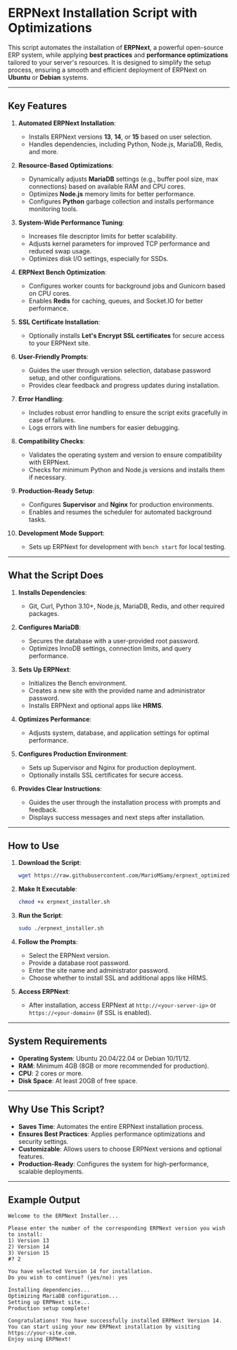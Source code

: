 # ERPNext Installation Script with Optimizations

This script automates the installation of **ERPNext**, a powerful open-source ERP system, while applying **best practices** and **performance optimizations** tailored to your server's resources. It is designed to simplify the setup process, ensuring a smooth and efficient deployment of ERPNext on **Ubuntu** or **Debian** systems.

---

## Key Features

1. **Automated ERPNext Installation**:
   - Installs ERPNext versions **13**, **14**, or **15** based on user selection.
   - Handles dependencies, including Python, Node.js, MariaDB, Redis, and more.

2. **Resource-Based Optimizations**:
   - Dynamically adjusts **MariaDB** settings (e.g., buffer pool size, max connections) based on available RAM and CPU cores.
   - Optimizes **Node.js** memory limits for better performance.
   - Configures **Python** garbage collection and installs performance monitoring tools.

3. **System-Wide Performance Tuning**:
   - Increases file descriptor limits for better scalability.
   - Adjusts kernel parameters for improved TCP performance and reduced swap usage.
   - Optimizes disk I/O settings, especially for SSDs.

4. **ERPNext Bench Optimization**:
   - Configures worker counts for background jobs and Gunicorn based on CPU cores.
   - Enables **Redis** for caching, queues, and Socket.IO for better performance.

5. **SSL Certificate Installation**:
   - Optionally installs **Let's Encrypt SSL certificates** for secure access to your ERPNext site.

6. **User-Friendly Prompts**:
   - Guides the user through version selection, database password setup, and other configurations.
   - Provides clear feedback and progress updates during installation.

7. **Error Handling**:
   - Includes robust error handling to ensure the script exits gracefully in case of failures.
   - Logs errors with line numbers for easier debugging.

8. **Compatibility Checks**:
   - Validates the operating system and version to ensure compatibility with ERPNext.
   - Checks for minimum Python and Node.js versions and installs them if necessary.

9. **Production-Ready Setup**:
   - Configures **Supervisor** and **Nginx** for production environments.
   - Enables and resumes the scheduler for automated background tasks.

10. **Development Mode Support**:
    - Sets up ERPNext for development with `bench start` for local testing.

---

## What the Script Does

1. **Installs Dependencies**:
   - Git, Curl, Python 3.10+, Node.js, MariaDB, Redis, and other required packages.

2. **Configures MariaDB**:
   - Secures the database with a user-provided root password.
   - Optimizes InnoDB settings, connection limits, and query performance.

3. **Sets Up ERPNext**:
   - Initializes the Bench environment.
   - Creates a new site with the provided name and administrator password.
   - Installs ERPNext and optional apps like **HRMS**.

4. **Optimizes Performance**:
   - Adjusts system, database, and application settings for optimal performance.

5. **Configures Production Environment**:
   - Sets up Supervisor and Nginx for production deployment.
   - Optionally installs SSL certificates for secure access.

6. **Provides Clear Instructions**:
   - Guides the user through the installation process with prompts and feedback.
   - Displays success messages and next steps after installation.

---

## How to Use

1. **Download the Script**:
   ```bash
   wget https://raw.githubusercontent.com/MarioMSamy/erpnext_optimized/refs/heads/main/erpnext_installer.sh
   ```

2. **Make It Executable**:
   ```bash
   chmod +x erpnext_installer.sh
   ```

3. **Run the Script**:
   ```bash
   sudo ./erpnext_installer.sh
   ```

4. **Follow the Prompts**:
   - Select the ERPNext version.
   - Provide a database root password.
   - Enter the site name and administrator password.
   - Choose whether to install SSL and additional apps like HRMS.

5. **Access ERPNext**:
   - After installation, access ERPNext at `http://<your-server-ip>` or `https://<your-domain>` (if SSL is enabled).

---

## System Requirements

- **Operating System**: Ubuntu 20.04/22.04 or Debian 10/11/12.
- **RAM**: Minimum 4GB (8GB or more recommended for production).
- **CPU**: 2 cores or more.
- **Disk Space**: At least 20GB of free space.

---

## Why Use This Script?

- **Saves Time**: Automates the entire ERPNext installation process.
- **Ensures Best Practices**: Applies performance optimizations and security settings.
- **Customizable**: Allows users to choose ERPNext versions and optional features.
- **Production-Ready**: Configures the system for high-performance, scalable deployments.

---

## Example Output

```
Welcome to the ERPNext Installer...

Please enter the number of the corresponding ERPNext version you wish to install:
1) Version 13
2) Version 14
3) Version 15
#? 2

You have selected Version 14 for installation.
Do you wish to continue? (yes/no): yes

Installing dependencies...
Optimizing MariaDB configuration...
Setting up ERPNext site...
Production setup complete!

Congratulations! You have successfully installed ERPNext Version 14.
You can start using your new ERPNext installation by visiting https://your-site.com.
Enjoy using ERPNext!
